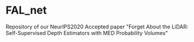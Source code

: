 # FAL_net
Repository of our NeurIPS2020 Accepted paper "Forget About the LiDAR: Self-Supervised Depth Estimators with MED Probability Volumes"
